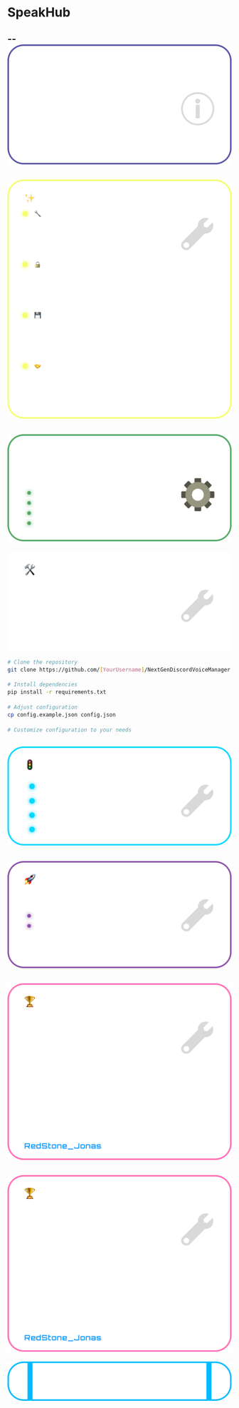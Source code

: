 # SpeakHub
--
[![Introduction](assets/Introduction.png)](assets/Introduction.png)
--
[![Core Features](assets/Core_features.png)](assets/Core_features.png)
--
[![Configuration](assets/Configuration.png)](assets/Configuration.png)
--
[![Installation](assets/Installation.png)](assets/Installation.png)

```bash
# Clone the repository
git clone https://github.com/[YourUsername]/NextGenDiscordVoiceManager.git

# Install dependencies
pip install -r requirements.txt

# Adjust configuration
cp config.example.json config.json

# Customize configuration to your needs
```



[![Quick Start](assets/Quick_Sart.png)](assets/Quick_Sart.png)
--
[![Technology Stack](assets/Technology_Stack.png)](assets/Technology_Stack.png)
--
[![Developer_Highlight](assets/Developer_Highlight.png)](assets/Developer_Highlight.png)
--
[![Developed By](assets/Developer_Highlight.png)](assets/Developer_Highlight.png)
--
[![Join Our Discord](assets/Join_our_Discord.png)](https://discord.gg/YOUR_DISCORD_INVITE_LINK)
